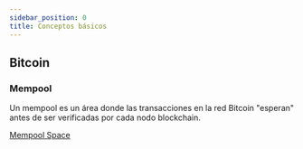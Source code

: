 ```yaml
---
sidebar_position: 0
title: Conceptos básicos
---
```


## Bitcoin

### Mempool
Un mempool es un área donde las transacciones en la red Bitcoin "esperan" antes de ser verificadas por cada nodo blockchain.

[Mempool Space](https://mempool.space/es/)